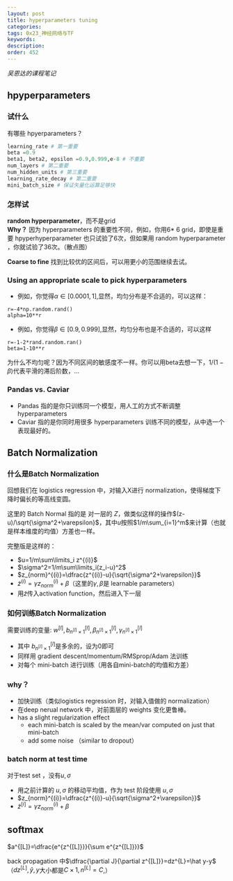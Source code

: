 ```yaml
---
layout: post
title: hyperparameters tuning
categories:
tags: 0x23_神经网络与TF
keywords:
description:
order: 452
---
```


*吴恩达的课程笔记*  

## hpyperparameters
### 试什么
有哪些 hpyerparameters？
```py
learning_rate # 第一重要
beta =0.9
beta1, beta2, epsilon =0.9,0.999,e-8 # 不重要
num_layers # 第二重要
num_hidden_units # 第三重要
learning_rate_decay # 第二重要
mini_batch_size # 保证矢量化运算足够快
```

### 怎样试
**random hyperparameter**，而不是grid  
**Why？** 因为 hyperparameters 的重要性不同，例如，你用6* 6 grid，即使是重要 hpyperhyperparameter 也只试验了6次，但如果用 random hyperparameter ，你就试验了36次。（散点图）

**Coarse to fine** 找到比较优的区间后，可以用更小的范围继续去试。  

### Using an appropriate scale to pick hyperparameters
- 例如，你觉得$\alpha \in [0.0001,1]$,显然，均匀分布是不合适的，可以这样：
```
r=-4*np.random.rand()
alpha=10**r
```
- 例如，你觉得$\beta \in [0.9,0.999]$,显然，均匀分布也是不合适的，可以这样
```
r=-1-2*rand.random.ran()
beta=1-10**r
```

为什么不均匀呢？因为不同区间的敏感度不一样。你可以用beta去想一下，$1/(1-\beta)$代表平滑的滞后阶数，...

### Pandas vs. Caviar
- Pandas 指的是你只训练同一个模型，用人工的方式不断调整 hyperparameters
- Caviar 指的是你同时用很多 hyperparameters 训练不同的模型，从中选一个表现最好的。

## Batch Normalization
### 什么是Batch Normalization
回想我们在 logistics regression 中，对输入X进行 normalization，使得梯度下降时偏长的等高线变圆。  

这里的 Batch Normal 指的是 对一层的 $Z$，做类似这样的操作$(z-u)/\sqrt{\sigma^2+\varepsilon}$，其中$u$按照$1/m\sum_{i=1}^m$来计算（也就是样本维度的均值）方差也一样。  

完整版是这样的：
- $u=1/m\sum\limits_i z^{(i)}$
- $\sigma^2=1/m\sum\limits_i(z_i-u)^2$
- $z_{norm}^{(i)}=\dfrac{z^{(i)}-u}{\sqrt{\sigma^2+\varepsilon}}$  
- $\tilde z^{(i)}=\gamma z_{norm}^{(i)}+\beta$（这里的$\gamma,\beta$是 learnable parameters）
- 用$\tilde z$传入activation function，然后进入下一层

### 如何训练Batch Normalization
需要训练的变量:
$w^{[l]}, b^{[l]}_{n^{[l]}\times 1}, \beta^{[l]}_{n^{[l]}\times 1},  \gamma^{[l]}_{n^{[l]}\times 1}$
- 其中 $b^{[l]}_{n^{[l]}\times 1}$是多余的，设为0即可
- 同样用 gradient descent/momentum/RMSprop/Adam 法训练
- 对每个 mini-batch 进行训练（用各自mini-batch的均值和方差）

### why？
- 加快训练（类似logistics regression 时，对输入值做的 normalization）
- 在deep nerual network 中，对前面层的 weights 变化更鲁棒。
- has a slight regularization effect
    - each mini-batch is scaled by the mean/var computed on just that mini-batch
    - add some noise （similar to dropout）

### batch norm at test time
对于test set ，没有$u,\sigma$
- 用之前计算的 $u,\sigma$ 的移动平均值，作为 test 阶段使用 $u,\sigma$
- $z_{norm}^{(i)}=\dfrac{z^{(i)}-u}{\sqrt{\sigma^2+\varepsilon}}$
- $\tilde z^{[i]}=\gamma z_{norm}^{(i)}+\beta$

## softmax
$a^{[L]}=\dfrac{e^{z^{[L]}}}{\sum e^{z^{[L]}}}$  

back propagation 中$\dfrac{\partial J}{\partial z^{[L]}}=dz^{L}=\hat y-y$  
（$dz^{[L]},\hat y,y$大小都是$C \times 1,n^{[L]}=C$,）  
